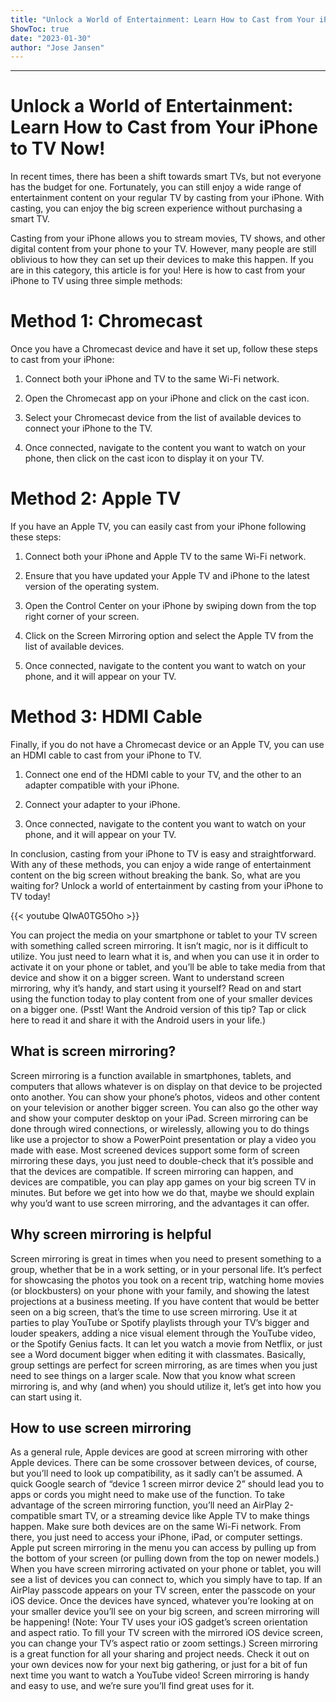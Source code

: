 ```yaml
---
title: "Unlock a World of Entertainment: Learn How to Cast from Your iPhone to TV Now!"
ShowToc: true 
date: "2023-01-30"
author: "Jose Jansen"
---
```

*****
# Unlock a World of Entertainment: Learn How to Cast from Your iPhone to TV Now!

In recent times, there has been a shift towards smart TVs, but not everyone has the budget for one. Fortunately, you can still enjoy a wide range of entertainment content on your regular TV by casting from your iPhone. With casting, you can enjoy the big screen experience without purchasing a smart TV.

Casting from your iPhone allows you to stream movies, TV shows, and other digital content from your phone to your TV. However, many people are still oblivious to how they can set up their devices to make this happen. If you are in this category, this article is for you! Here is how to cast from your iPhone to TV using three simple methods:

# Method 1: Chromecast

Once you have a Chromecast device and have it set up, follow these steps to cast from your iPhone:

1. Connect both your iPhone and TV to the same Wi-Fi network.

2. Open the Chromecast app on your iPhone and click on the cast icon.

3. Select your Chromecast device from the list of available devices to connect your iPhone to the TV.

4. Once connected, navigate to the content you want to watch on your phone, then click on the cast icon to display it on your TV.

# Method 2: Apple TV

If you have an Apple TV, you can easily cast from your iPhone following these steps:

1. Connect both your iPhone and Apple TV to the same Wi-Fi network.

2. Ensure that you have updated your Apple TV and iPhone to the latest version of the operating system.

3. Open the Control Center on your iPhone by swiping down from the top right corner of your screen.

4. Click on the Screen Mirroring option and select the Apple TV from the list of available devices.

5. Once connected, navigate to the content you want to watch on your phone, and it will appear on your TV.

# Method 3: HDMI Cable

Finally, if you do not have a Chromecast device or an Apple TV, you can use an HDMI cable to cast from your iPhone to TV.

1. Connect one end of the HDMI cable to your TV, and the other to an adapter compatible with your iPhone.

2. Connect your adapter to your iPhone.

3. Once connected, navigate to the content you want to watch on your phone, and it will appear on your TV.

In conclusion, casting from your iPhone to TV is easy and straightforward. With any of these methods, you can enjoy a wide range of entertainment content on the big screen without breaking the bank. So, what are you waiting for? Unlock a world of entertainment by casting from your iPhone to TV today!

{{< youtube QIwA0TG5Oho >}} 



You can project the media on your smartphone or tablet to your TV screen with something called screen mirroring. It isn’t magic, nor is it difficult to utilize.
You just need to learn what it is, and when you can use it in order to activate it on your phone or tablet, and you’ll be able to take media from that device and show it on a bigger screen.
Want to understand screen mirroring, why it’s handy, and start using it yourself? Read on and start using the function today to play content from one of your smaller devices on a bigger one.
(Psst! Want the Android version of this tip? Tap or click here to read it and share it with the Android users in your life.)

 
## What is screen mirroring?


Screen mirroring is a function available in smartphones, tablets, and computers that allows whatever is on display on that device to be projected onto another. You can show your phone’s photos, videos and other content on your television or another bigger screen. You can also go the other way and show your computer desktop on your iPad.
Screen mirroring can be done through wired connections, or wirelessly, allowing you to do things like use a projector to show a PowerPoint presentation or play a video you made with ease. Most screened devices support some form of screen mirroring these days, you just need to double-check that it’s possible and that the devices are compatible.
If screen mirroring can happen, and devices are compatible, you can play app games on your big screen TV in minutes. But before we get into how we do that, maybe we should explain why you’d want to use screen mirroring, and the advantages it can offer.

 
## Why screen mirroring is helpful


Screen mirroring is great in times when you need to present something to a group, whether that be in a work setting, or in your personal life. It’s perfect for showcasing the photos you took on a recent trip, watching home movies (or blockbusters) on your phone with your family, and showing the latest projections at a business meeting.
If you have content that would be better seen on a big screen, that’s the time to use screen mirroring.
Use it at parties to play YouTube or Spotify playlists through your TV’s bigger and louder speakers, adding a nice visual element through the YouTube video, or the Spotify Genius facts. It can let you watch a movie from Netflix, or just see a Word document bigger when editing it with classmates.
Basically, group settings are perfect for screen mirroring, as are times when you just need to see things on a larger scale. Now that you know what screen mirroring is, and why (and when) you should utilize it, let’s get into how you can start using it.

 
## How to use screen mirroring


As a general rule, Apple devices are good at screen mirroring with other Apple devices.
There can be some crossover between devices, of course, but you’ll need to look up compatibility, as it sadly can’t be assumed. A quick Google search of “device 1 screen mirror device 2” should lead you to apps or cords you might need to make use of the function.
To take advantage of the screen mirroring function, you’ll need an AirPlay 2-compatible smart TV, or a streaming device like Apple TV to make things happen. Make sure both devices are on the same Wi-Fi network.
From there, you just need to access your iPhone, iPad, or computer settings. Apple put screen mirroring in the menu you can access by pulling up from the bottom of your screen (or pulling down from the top on newer models.)
When you have screen mirroring activated on your phone or tablet, you will see a list of devices you can connect to, which you simply have to tap. If an AirPlay passcode appears on your TV screen, enter the passcode on your iOS device.
Once the devices have synced, whatever you’re looking at on your smaller device you’ll see on your big screen, and screen mirroring will be happening!
(Note: Your TV uses your iOS gadget’s screen orientation and aspect ratio. To fill your TV screen with the mirrored iOS device screen, you can change your TV’s aspect ratio or zoom settings.)
Screen mirroring is a great function for all your sharing and project needs. Check it out on your own devices now for your next big gathering, or just for a bit of fun next time you want to watch a YouTube video! Screen mirroring is handy and easy to use, and we’re sure you’ll find great uses for it.




